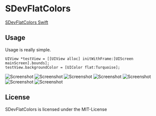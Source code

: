 # SDevFlatColors
[SDevFlatColors Swift](https://github.com/0x73/SDevFlatColors)

## Usage
Usage is really simple.
````
UIView *testView = [[UIView alloc] initWithFrame:[UIScreen mainScreen].bounds];
testView.backgroundColor = [UIColor flat:Turquoise];
````

![Screenshot](https://raw.github.com/0x73/SDevFlatColors/master/images/1.jpg)
![Screenshot](https://raw.github.com/0x73/SDevFlatColors/master/images/2.jpg)
![Screenshot](https://raw.github.com/0x73/SDevFlatColors/master/images/3.jpg)
![Screenshot](https://raw.github.com/0x73/SDevFlatColors/master/images/4.jpg)
![Screenshot](https://raw.github.com/0x73/SDevFlatColors/master/images/5.jpg)
![Screenshot](https://raw.github.com/0x73/SDevFlatColors/master/images/6.jpg)
![Screenshot](https://raw.github.com/0x73/SDevFlatColors/master/images/7.jpg)

## License

SDevFlatColors is licensed under the MIT-License
